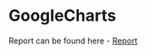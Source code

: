 # GoogleCharts
Report can be found here - [Report](https://github.com/fraseryates1994/GoogleCharts/blob/master/report.md "to report")
